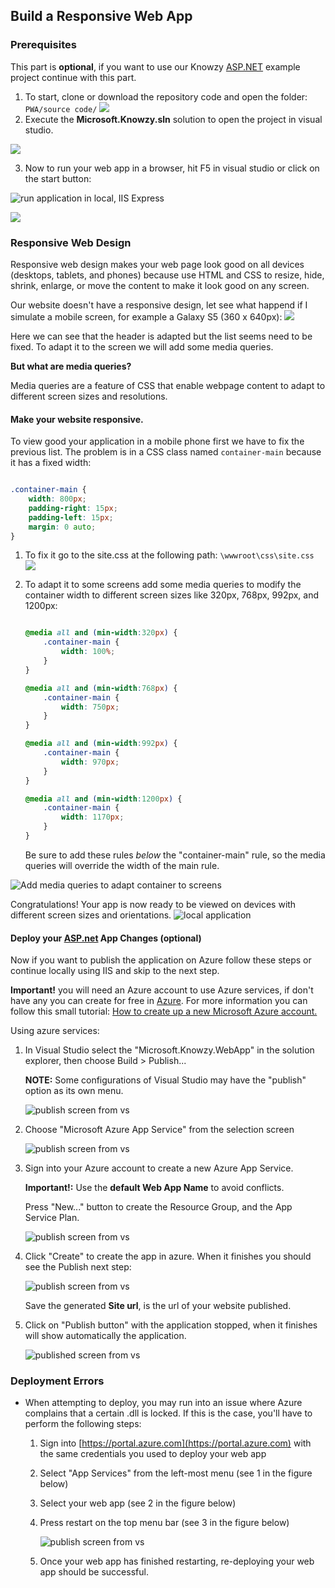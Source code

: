 ## Build a Responsive Web App

### Prerequisites

This part is **optional**, if you want to use our Knowzy [ASP.NET](https://www.asp.net/) example project continue with this part.

1. To start, clone or download the repository code and open the folder: `PWA/source code/`
![](../media/Picture5.jpg)
2. Execute the **Microsoft.Knowzy.sln** solution to open the project in visual studio.

![](../media/Picture6.jpg)

3. Now to run your web app in a browser, hit F5 in visual studio or click on the start button:

![run application in local, IIS Express](../media/Picture7.jpg)


![](../media/Picture8.jpg)

### Responsive Web Design

Responsive web design makes your web page look good on all devices (desktops, tablets, and phones) because use HTML and CSS to resize, hide, shrink, enlarge, or move the content to make it look good on any screen.

Our website doesn't have a responsive design, let see what happend if I simulate a mobile screen, for example a Galaxy S5 (360 x 640px):
![](../media/Picture9.jpg)

Here we can see that the header is adapted but the list seems need to be fixed. To adapt it to the screen we will add some media queries.

**But what are media queries?**

Media queries are a feature of CSS that enable webpage content to adapt to different screen sizes and resolutions.

#### Make your website responsive.

To view good your application in a mobile phone first we have to fix the previous list. The problem is in a CSS class named `container-main` because it has a fixed width:

```css

.container-main {
    width: 800px;
    padding-right: 15px;
    padding-left: 15px;
    margin: 0 auto;
}
```


1. To fix it go to the site.css at the following path: `\wwwroot\css\site.css`
![](../media/Picture10.jpg)

2. To adapt it to some screens add some media queries to modify the container width to different screen sizes like 320px, 768px, 992px, and 1200px:

    ```css

    @media all and (min-width:320px) {
        .container-main {
            width: 100%;
        }
    }

    @media all and (min-width:768px) {
        .container-main {
            width: 750px;
        }
    }

    @media all and (min-width:992px) {
        .container-main {
            width: 970px;
        }
    }

    @media all and (min-width:1200px) {
        .container-main {
            width: 1170px;
        }
    }
    ```

    Be sure to add these rules *below* the "container-main" rule, so the media queries will override the width of the main rule.

![Add media queries to adapt container to screens](../media/Picture11.jpg)

Congratulations! Your app is now ready to be viewed on devices with different screen sizes and orientations.
    ![local application](../media/Picture12.jpg)


#### Deploy your [ASP.net](https://www.asp.net/) App Changes (optional)


Now if you want to publish the application on Azure follow these steps or continue locally using IIS and skip to the next step.

**Important!** you will need an Azure account to use Azure services, if don't have any you can create for free in [Azure](https://azure.microsoft.com/free/).
For more information you can follow this small tutorial: [How to create up a new Microsoft Azure account.](https://www.acronis.com/articles/create-microsoft-azure-account/)

Using azure services:

1. In Visual Studio select the "Microsoft.Knowzy.WebApp" in the solution explorer, then choose Build > Publish...

    **NOTE:** Some configurations of Visual Studio may have the "publish" option as its own menu.

    ![publish screen from vs](../media/Picture13.jpg)

2. Choose "Microsoft Azure App Service" from the selection screen

    ![publish screen from vs](../media/Picture14.jpg)

3.  Sign into your Azure account to create a new Azure App Service.

    **Important!:** Use the **default Web App Name** to avoid conflicts.

    Press "New..." button to create the Resource Group, and the App Service Plan.

    ![publish screen from vs](../media/Picture15.jpg)

4. Click "Create" to create the app in azure. When it finishes you should see the Publish next step:

    ![publish screen from vs](../media/Picture16.jpg)

    Save the generated **Site url**, is the url of your website published.

5. Click on "Publish button" with the application stopped, when it finishes will show automatically the application.

    ![published screen from vs](../media/Picture1.jpg)


### Deployment Errors
* When attempting to deploy, you may run into an issue where Azure complains that a certain .dll is locked. If this is the case, you'll have to perform the following steps:
    1. Sign into [https://portal.azure.com](https://portal.azure.com) with the same credentials you used to deploy your web app

    2. Select "App Services" from the left-most menu (see 1 in the figure below)

    3. Select your web app (see 2 in the figure below)

    4. Press restart on the top menu bar (see 3 in the figure below)

        ![publish screen from vs](../media/Picture17.jpg)

    5. Once your web app has finished restarting, re-deploying your web app should be successful.
